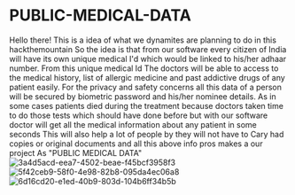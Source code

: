 # PUBLIC-MEDICAL-DATA
Hello there!  This is a idea of what we dynamites are planning to do in this hackthemountain  So the idea is that from our software every citizen of India will have its own unique medical I'd which would be linked to his/her adhaar number. From this unique medical Id  The doctors will be able to access to the medical history, list of allergic medicine and past addictive drugs of any patient easily. For the privacy and safety concerns all this data of a person will be secured by biometric password and his/her nominee details.  As in some cases patients died during the treatment because doctors taken time to do those tests which should have done before but with our software doctor will get all the medical information about any patient in some seconds  This will also help a lot of people by they will not have to Cary had copies or original documents and all this above info pros makes a our project  As  "PUBLIC MEDICAL DATA"
![3a4d5acd-eea7-4502-beae-f45bcf3958f3](https://user-images.githubusercontent.com/113714760/190898215-936f1a09-f407-43d2-9fbc-97e64eeef852.jpeg)
![5f42ceb9-58f0-4e98-82b8-095da4ec06a8](https://user-images.githubusercontent.com/113714760/190898217-89952853-51ef-4137-a14b-3bcc121fb813.jpeg)
![6d16cd20-e1ed-40b9-803d-104b6ff34b5b](https://user-images.githubusercontent.com/113714760/190898218-88cef204-1878-4e53-8507-66fe08c55bef.jpeg)
